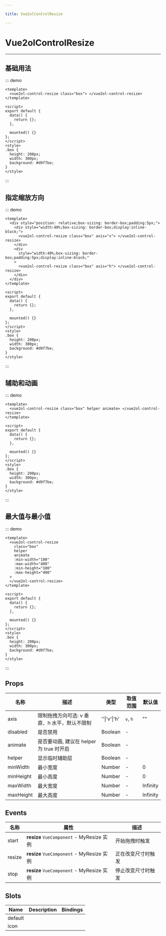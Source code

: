 ```yaml
---

title: Vue2olControlResize

---
```


# Vue2olControlResize

---

## 基础用法

::: demo

```vue
<template>
  <vue2ol-control-resize class="box"> </vue2ol-control-resize>
</template>

<script>
export default {
  data() {
    return {};
  },

  mounted() {}
};
</script>
<style>
.box {
  height: 200px;
  width: 300px;
  background: #d9f7be;
}
</style>
```

:::

## 指定缩放方向

::: demo

```vue
<template>
  <div style="position: relative;box-sizing: border-box;padding:5px;">
    <div style="width:40%;box-sizing: border-box;display:inline-block;">
      <vue2ol-control-resize class="box" axis="v"> </vue2ol-control-resize>
    </div>
    <div
      style="width:40%;box-sizing: border-box;padding:5px;display:inline-block;"
    >
      <vue2ol-control-resize class="box" axis="h"> </vue2ol-control-resize>
    </div>
  </div>
</template>

<script>
export default {
  data() {
    return {};
  },

  mounted() {}
};
</script>
<style>
.box {
  height: 200px;
  width: 300px;
  background: #d9f7be;
}
</style>
```

:::

## 辅助和动画

::: demo

```vue
<template>
  <vue2ol-control-resize class="box" helper animate> </vue2ol-control-resize>
</template>

<script>
export default {
  data() {
    return {};
  },

  mounted() {}
};
</script>
<style>
.box {
  height: 200px;
  width: 300px;
  background: #d9f7be;
}
</style>
```

:::

## 最大值与最小值

::: demo

```vue
<template>
  <vue2ol-control-resize
    class="box"
    helper
    animate
    :min-width="100"
    :max-width="400"
    :min-height="100"
    :max-height="400"
  >
  </vue2ol-control-resize>
</template>

<script>
export default {
  data() {
    return {};
  },

  mounted() {}
};
</script>
<style>
.box {
  height: 200px;
  width: 300px;
  background: #d9f7be;
}
</style>
```

:::

## Props

| 名称      | 描述                                         | 类型         | 取值范围 | 默认值   |
| --------- | -------------------------------------------- | ------------ | -------- | -------- |
| axis      | 限制拖拽方向可选: v 垂直、h 水平，默认不限制 | ''\|'v'\|'h' | `v`, `h` | ""       |
| disabled  | 是否禁用                                     | Boolean      | -        |          |
| animate   | 是否要动画, 建议在 helper 为 true 时开启     | Boolean      | -        |          |
| helper    | 显示临时辅助层                               | Boolean      | -        |          |
| minWidth  | 最小宽度                                     | Number       | -        | 0        |
| minHeight | 最小高度                                     | Number       | -        | 0        |
| maxWidth  | 最大宽度                                     | Number       | -        | Infinity |
| maxHeight | 最大高度                                     | Number       | -        | Infinity |

## Events

| 名称   | 属性                                      | 描述               |
| ------ | ----------------------------------------- | ------------------ |
| start  | **resize** `VueComponent` - MyResize 实例 | 开始拖拽时触发     |
| resize | **resize** `VueComponent` - MyResize 实例 | 正在改变尺寸时触发 |
| stop   | **resize** `VueComponent` - MyResize 实例 | 停止改变尺寸时触发 |

## Slots

| Name    | Description | Bindings |
| ------- | ----------- | -------- |
| default |             |          |
| icon    |             |          |
